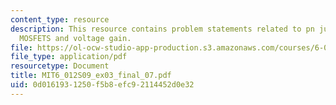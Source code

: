 ```yaml
---
content_type: resource
description: This resource contains problem statements related to pn junction diodes,
  MOSFETS and voltage gain.
file: https://ol-ocw-studio-app-production.s3.amazonaws.com/courses/6-012-microelectronic-devices-and-circuits-spring-2009/0d0161931250f5b8efc92114452d0e32_MIT6_012S09_ex03_final_07.pdf
file_type: application/pdf
resourcetype: Document
title: MIT6_012S09_ex03_final_07.pdf
uid: 0d016193-1250-f5b8-efc9-2114452d0e32
---
```

